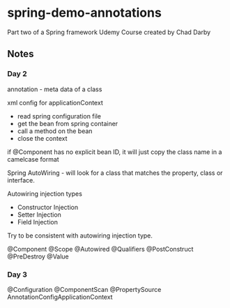 # spring-demo-annotations
 Part two of a Spring framework Udemy Course created by Chad Darby
 
## Notes

### Day 2

annotation - meta data of a class

xml config for applicationContext
- read spring configuration file
- get the bean from spring container
- call a method on the bean
- close the context

if @Component has no explicit bean ID, it will just copy the class name in a camelcase format

Spring AutoWiring - will look for a class that matches the property, class or interface.

Autowiring injection types
- Constructor Injection
- Setter Injection
- Field Injection

Try to be consistent with autowiring injection type.

@Component
@Scope
@Autowired
@Qualifiers
@PostConstruct
@PreDestroy
@Value

### Day 3

@Configuration
@ComponentScan
@PropertySource
AnnotationConfigApplicationContext

